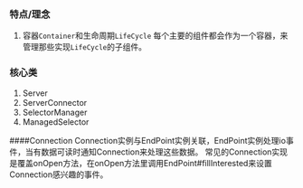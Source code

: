 ### 特点/理念
1. 容器`Container`和生命周期`LifeCycle`
每个主要的组件都会作为一个容器，来管理那些实现`LifeCycle`的子组件。

### 核心类
1. Server
2. ServerConnector
3. SelectorManager
4. ManagedSelector

####Connection
Connection实例与EndPoint实例关联，EndPoint实例处理io事件，当有数据可读时通知Connection来处理这些数据。
常见的Connection实现是覆盖onOpen方法，在onOpen方法里调用EndPoint#fillInterested来设置Connection感兴趣的事件。